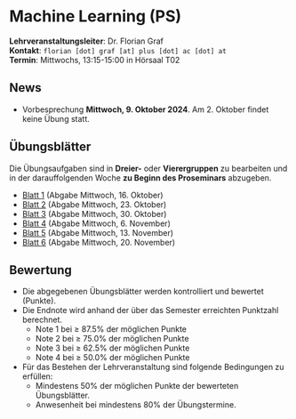 # Machine Learning (PS)

**Lehrveranstaltungsleiter**: Dr. Florian Graf  
**Kontakt**: `florian [dot] graf [at] plus [dot] ac [dot] at`  
**Termin**: Mittwochs, 13:15-15:00 in Hörsaal T02


## News

- Vorbesprechung **Mittwoch, 9. Oktober 2024**. Am 2. Oktober findet keine Übung statt.


## Übungsblätter
Die Übungsaufgaben sind in **Dreier-** oder **Vierergruppen** zu bearbeiten und in der darauffolgenden Woche **zu Beginn des Proseminars** abzugeben.
- [Blatt 1](Material/blatt1.pdf) (Abgabe Mittwoch, 16. Oktober)
- [Blatt 2](Material/blatt2.pdf) (Abgabe Mittwoch, 23. Oktober)
- [Blatt 3](Material/blatt3.pdf) (Abgabe Mittwoch, 30. Oktober)
- [Blatt 4](Material/blatt4.pdf) (Abgabe Mittwoch, 6. November)
- [Blatt 5](Material/blatt5.pdf) (Abgabe Mittwoch, 13. November)
- [Blatt 6](Material/blatt6.pdf) (Abgabe Mittwoch, 20. November)

## Bewertung
- Die abgegebenen Übungsblätter werden kontrolliert und bewertet (Punkte).
- Die Endnote wird anhand der über das Semester erreichten Punktzahl berechnet.
  - Note 1 bei ≥ 87.5% der möglichen Punkte
  - Note 2 bei ≥ 75.0% der möglichen Punkte
  - Note 3 bei ≥ 62.5% der möglichen Punkte
  - Note 4 bei ≥ 50.0% der möglichen Punkte
- Für das Bestehen der Lehrveranstaltung sind folgende Bedingungen zu erfüllen:
  - Mindestens 50% der möglichen Punkte der bewerteten Übungsblätter.
  - Anwesenheit bei mindestens 80% der Übungstermine.
